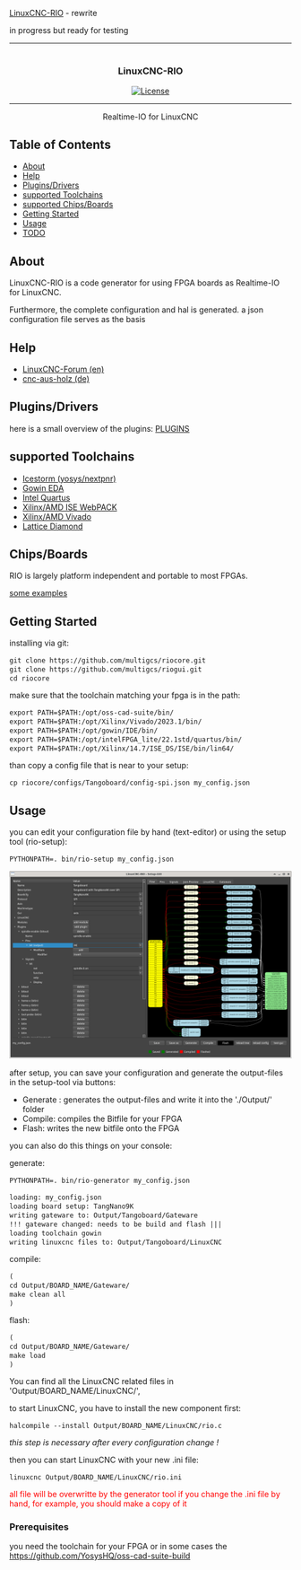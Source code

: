 [LinuxCNC-RIO](https://github.com/multigcs/LinuxCNC-RIO) - rewrite

in progress but ready for testing

---


# 

<h3 align="center">LinuxCNC-RIO</h3>

<div align="center">

  [![License](https://img.shields.io/badge/license-GPL2-blue.svg)](/LICENSE)

</div>

---

<p align="center"> Realtime-IO for LinuxCNC<br></p>

## Table of Contents
- [About](#about)
- [Help](#help)
- [Plugins/Drivers](#plugins)
- [supported Toolchains](#toolchains)
- [supported Chips/Boards](#chips)
- [Getting Started](#getting_started)
- [Usage](#usage)
- [TODO](../TODO.md)

## About <a name = "about"></a>

LinuxCNC-RIO is a code generator for using FPGA boards as Realtime-IO for LinuxCNC.

Furthermore, the complete configuration and hal is generated.
a json configuration file serves as the basis

## Help <a name = "help"></a>

* [LinuxCNC-Forum (en)](https://forum.linuxcnc.org/18-computer/49142-linuxcnc-rio-realtimeio-for-linuxcnc-based-on-fpga-ice40-ecp5)
* [cnc-aus-holz (de)](https://www.cnc-aus-holz.at/)


## Plugins/Drivers <a name = "plugins"></a>
here is a small overview of the plugins: [PLUGINS](PLUGINS.md)

## supported Toolchains <a name = "toolchains"></a>

* [Icestorm (yosys/nextpnr)](https://github.com/YosysHQ/oss-cad-suite-build)
* [Gowin EDA](https://www.gowinsemi.com/en/support/home/)
* [Intel Quartus](https://www.intel.de/content/www/de/de/products/details/fpga/development-tools/quartus-prime.html)
* [Xilinx/AMD ISE WebPACK](https://www.xilinx.com/products/design-tools/ise-design-suite/ise-webpack.html)
* [Xilinx/AMD Vivado](https://www.xilinx.com/products/design-tools/vivado.html)
* [Lattice Diamond](https://www.latticesemi.com/latticediamond)

## Chips/Boards <a name = "chips"></a>

RIO is largely platform independent and portable to most FPGAs.

[some examples](riocore/boards)


## Getting Started <a name = "getting_started"></a>

installing via git:
```
git clone https://github.com/multigcs/riocore.git
git clone https://github.com/multigcs/riogui.git
cd riocore
```

make sure that the toolchain matching your fpga is in the path:
```
export PATH=$PATH:/opt/oss-cad-suite/bin/
export PATH=$PATH:/opt/Xilinx/Vivado/2023.1/bin/
export PATH=$PATH:/opt/gowin/IDE/bin/
export PATH=$PATH:/opt/intelFPGA_lite/22.1std/quartus/bin/
export PATH=$PATH:/opt/Xilinx/14.7/ISE_DS/ISE/bin/lin64/
```

than copy a config file that is near to your setup:
```
cp riocore/configs/Tangoboard/config-spi.json my_config.json
```

## Usage <a name="usage"></a>

you can edit your configuration file by hand (text-editor) or using the setup tool (rio-setup):
```
PYTHONPATH=. bin/rio-setup my_config.json
```

![basic setup](./doc/images/basic_setup.png)


after setup, you can save your configuration and generate the output-files in the setup-tool via buttons:

* Generate : generates the output-files and write it into the './Output/' folder
* Compile: compiles the Bitfile for your FPGA
* Flash: writes the new bitfile onto the FPGA

you can also do this things on your console:

generate:
```
PYTHONPATH=. bin/rio-generator my_config.json
```
```
loading: my_config.json
loading board setup: TangNano9K
writing gateware to: Output/Tangoboard/Gateware
!!! gateware changed: needs to be build and flash |||
loading toolchain gowin
writing linuxcnc files to: Output/Tangoboard/LinuxCNC
```
compile:
```
(
cd Output/BOARD_NAME/Gateware/
make clean all
)
```

flash:
```
(
cd Output/BOARD_NAME/Gateware/
make load
)
```

You can find all the LinuxCNC related files in 'Output/BOARD_NAME/LinuxCNC/',

to start LinuxCNC, you have to install the new component first:
```
halcompile --install Output/BOARD_NAME/LinuxCNC/rio.c
```
*this step is necessary after every configuration change !*


then you can start LinuxCNC with your new .ini file:
```
linuxcnc Output/BOARD_NAME/LinuxCNC/rio.ini
```
<span style="color: red">
all file will be overwritte by the generator tool
if you change the .ini file by hand, for example, you should make a copy of it
</span>


### Prerequisites
you need the toolchain for your FPGA or in some cases the https://github.com/YosysHQ/oss-cad-suite-build


